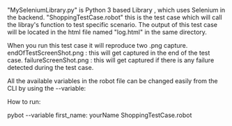 "MySeleniumLibrary.py" is Python 3 based Library , which uses Selenium in the backend.
"ShoppingTestCase.robot" this is the test case which will call the libray's function to test specific scenario.
The output of this test case will be located in the html file named "log.html" in the same directory.

When you run this test case it will reproduce two .png capture.
endOfTestScreenShot.png : this will get captured in the end of the test case.
failureScreenShot.png : this will get captured if there is any failure detected during the test case.

All the available variables in the robot file can be changed easily from the CLI by using the --variable:

How to run:

pybot --variable first_name: yourName ShoppingTestCase.robot
